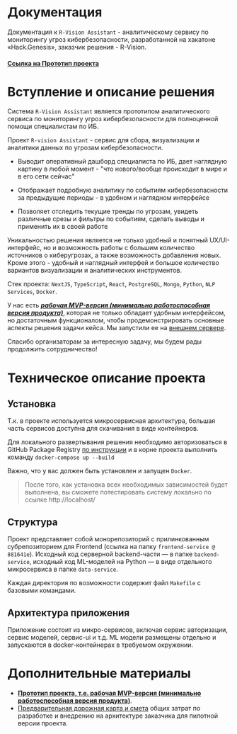 # Документация
Документация к `R-Vision Assistant` - аналитическому сервису по мониторингу угроз кибербезопасности, разработанной на хакатоне «Hack.Genesis», заказчик решения - R-Vision.

#### [**Ссылка на Прототип проекта**](https://rvision-stellar.web.app/)

# Вступление и описание решения

Система `R-Vision Assistant` является прототипом аналитического сервиса по мониторингу угроз кибербезопасности для полноценной помощи специалистам по ИБ.

Проект `R-vision Assistant` - cервис для сбора, визуализации и аналитики данных по угрозам кибербезопасности.

- Выводит оперативный дашборд специалиста по ИБ, дает наглядную картину в любой момент - "что нового/вообще происходит в мире и в его сети сейчас"

- Отображает подробную аналитику по событиям кибербезопасности за предыдущие периоды - в удобном и наглядном интерфейсе

- Позволяет отследить текущие тренды по угрозам, увидеть различные срезы и фильтры по событиям, сделать выводы и применить их в своей работе

Уникальностью решения является не только удобный и понятный UX/UI-интерфейс, но и возможность работы с большим количество источников о киберугрозах, а также возможность добавления новых. Кроме этого - удобный и наглядный интерфей и большое количество вариантов визуализации и аналитических инструментов.

Стек проекта: `NextJS`, `TypeScript`, `React`, `PostgreSQL`, `Mongo`, `Python`, `NLP Services`, `Docker`.

У нас есть [***рабочая MVP-версия (минимально работоспособная версия продукта)***](https://rvision-stellar.web.app/), которая не только обладает удобным интерфейсом, но достаточным функционалом, чтобы продемонстрировать основные аспекты решения задачи кейса. Мы запустили ее на [внешнем сервере](https://rvision-stellar.web.app/).

Спасибо организаторам за интересную задачу, мы будем рады продолжить сотрудничество!

# Техническое описание проекта
## Установка
Т.к. в проекте используется микросервисная архитектура, большая часть сервисов доступна для скачивания в виде контейнеров.

Для локального развертывания решения необходимо авторизоваться в GitHub Package Registry [по инструкции](https://docs.github.com/en/free-pro-team@latest/packages/using-github-packages-with-your-projects-ecosystem/configuring-docker-for-use-with-github-packages#authenticating-to-github-packages) и в корне проекта выполнить команду `docker-compose up --build`

Важно, что у вас должен быть установлен и запущен `Docker`.

> После того, как установка всех необходимых зависимостей будет выполнена, вы сможете потестировать систему локально по ссылке http://localhost/

## Структура
Проект представляет собой монорепозиторий с прилинкованным субрепозиторием для Frontend (ссылка на папку `frontend-service @ 881641e`).
Исходный код серверной backend-части — в папке `backend-service`, исходный код ML-моделей на Python — в виде отдельного микросервиса в папке `data-service`.

Каждая директория по возможности содержит файл `Makefile` с базовыми командами.

## Архитектура приложения
Приложение состоит из микро-сервисов, включая сервис авторизации, сервис моделей, сервис-ui и  т.д. 
ML модели размещены отдельно и запускаются в docker-контейнерах в требуемом окружении.

# Дополнительные материалы

- [**Прототип проекта, т.е. рабочая MVP-версия (минимально работоспособная версия продукта)**](https://rvision-stellar.web.app/).
- [Предварительная дорожная карта и смета](https://docs.google.com/spreadsheets/d/1UB8UeQOZ4nmgI7dRckGbxiV1xdOJTnLcRfTKUTH4xAA/edit?usp=sharing) общих затрат по разработке и внедрению на архитектуре заказчика для пилотной версии проекта.

